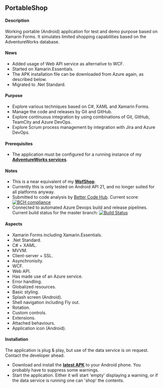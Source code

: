 ## PortableShop

#### Description
Working portable (Android) application for test and demo purpose based on Xamarin Forms. It simulates limited shopping capabilities based on the AdventureWorks database.

#### News
* Added usage of Web API service as alternative to WCF.
* Started on Xamarin.Essentials.
* The APK installation file can be downloaded from Azure again, as described below.
* Migrated to .Net Standard.

#### Purpose
* Explore various techniques based on C#, XAML and Xamarin Forms.
* Manage the code and releases by Git and GitHub.
* Explore continuous integration by using combinations of Git, GitHub, TeamCity and Azure DevOps.
* Explore Scrum process management by integration with Jira and Azure DevOps.

#### Prerequisites
* The application must be configured for a running instance of my **[AdventureWorks services](https://github.com/a-einstein/AdventureWorks/blob/master/README.md)**.

#### Notes
* This is a near equivalent of my **[WpfShop](https://github.com/a-einstein/WpfShop)**.
* Currently this is only tested on Android API 21, and no longer suited for all platforms anyway.
* Submitted to code analysis by [Better Code Hub](https://bettercodehub.com). Current score: [![BCH compliance](https://bettercodehub.com/edge/badge/a-einstein/PortableShop)](https://bettercodehub.com)
* Connected to automated Azure Devops build and release pipelines. Current build status for the master branch: [![Build Status](https://dev.azure.com/RcsProjects/PortableShop/_apis/build/status/Build%20APK?branchName=master)](https://dev.azure.com/RcsProjects/PortableShop/_build/latest?definitionId=13&branchName=master)

#### Aspects
* Xamarin Forms including Xamarin.Essentials.
* .Net Standard.
* C# + XAML.
* MVVM.
* Client-server + SSL.
* Asynchronisity.
* WCF.
* Web API.
* Has made use of an Azure service.
* Error handling.
* Globalized resources.
* Basic styling.
* Splash screen (Android).
* Shell navigation including Fly out.
* Rotation.
* Custom controls.
* Extensions.
* Attached behaviours.
* Application icon (Android).

#### Installation
The application is plug & play, but use of the data service is on request. Contact the developer ahead. 
* Download and install the **[latest APK](https://rcsadventureworac85.blob.core.windows.net/portableshop-releases/latest/RCS.CyclOne.apk)** to your Android phone. You probably have to suppress some warnings.
* Start the application. Either it will start 'empty' displaying a warning, or if the data service is running one can 'shop' the contents.

